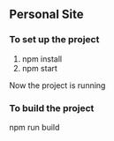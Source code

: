 ## Personal Site

### To set up the project
1. npm install
2. npm start

Now the project is running

### To build the project
npm run build
